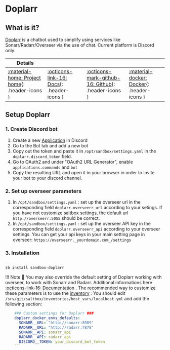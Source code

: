 # Doplarr

## What is it?

[Doplarr](https://github.com/kiranshila/doplarr) is a chatbot used to simplify using services like Sonarr/Radarr/Overseer via the use of chat. Current platform is Discord only.

| Details     |             |             |             |
|-------------|-------------|-------------|-------------|
| [:material-home: Project home](https://github.com/kiranshila/doplarr){: .header-icons } | [:octicons-link-16: Docs](https://github.com/kiranshila/doplarr){: .header-icons } | [:octicons-mark-github-16: Github](https://github.com/kiranshila/doplarr){: .header-icons } | [:material-docker: Docker](https://ghcr.io/kiranshila/doplarr){: .header-icons }|

## Setup Doplarr

### 1. Create Discord bot

1. Create a new [Application](https://discord.com/developers/applications) in Discord
2. Go to the Bot tab and add a new bot
3. Copy out the token and paste it in `/opt/sandbox/settings.yaml` in the `doplarr.discord_token` field.
4. Go to OAuth2 and under "OAuth2 URL Generator", enable `applications.commands` and `bot`
5. Copy the resulting URL and open it in your browser in order to invite your bot to your discord channel.

### 2. Set up overseer parameters

1. In `/opt/sandbox/settings.yaml` : set up the overseer url in the corresponding field `doplarr.overseerr_url` according to your setings. If you have not customize saltbox settings, the default url `http://overseerr:5055` should be correct.
2. In `/opt/sandbox/settings.yaml` : set up the overseer API key in the corresponding field `doplarr.overseerr_api` according to your overseer settings.
You can get your api keys in your main setting page in overseer: `https://overseerr._yourdomain.com_/settings`

### 3. Installation

``` shell

sb install sandbox-doplarr

```

!!! Note
      📢 You may also override the default setting of Doplarr working with overseer, to work with Sonarr and Radarr. Additional informations here [:octicons-link-16: Documentation](https://github.com/kiranshila/Doplarr/blob/main/README.md#sonarrradarr) .
      The recommended way to customize these parameters is to use the [inventory](https://docs.saltbox.dev/saltbox/inventory/) :
      You should edit `/srv/git/saltbox/inventories/host_vars/localhost.yml` and add the following section:

  ```yaml
      ### Custom settings for Doplarr ###
      doplarr_docker_envs_defaults:
        SONARR__URL: "http://sonarr:8989"
        RADARR__URL: "http://radarr:7878"
        SONARR__API: sonarr_api
        RADARR__API: radarr_api
        DISCORD__TOKEN: your_discord_bot_token
      ```
